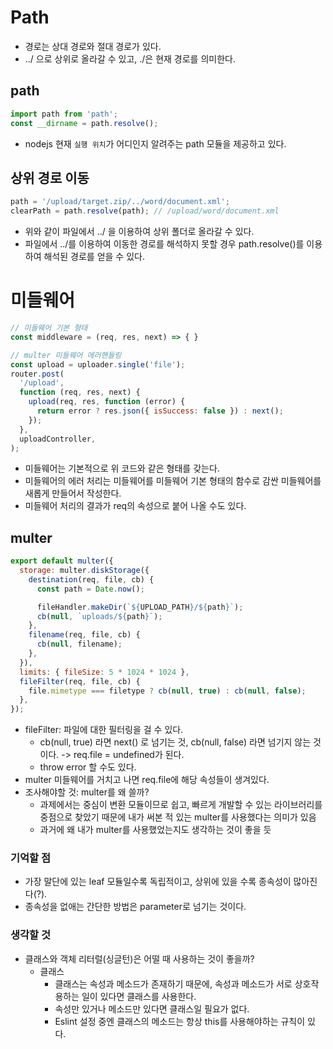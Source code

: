 # Path
- 경로는 상대 경로와 절대 경로가 있다.
- ../ 으로 상위로 올라갈 수 있고, ./은 현재 경로를 의미한다.

## path
```javascript
import path from 'path';  
const __dirname = path.resolve();
```
- nodejs 현재 `실행 위치`가 어디인지 알려주는 path 모듈을 제공하고 있다.

## 상위 경로 이동
```javascript
path = '/upload/target.zip/../word/document.xml';
clearPath = path.resolve(path); // /upload/word/document.xml
```
- 위와 같이 파일에서 ../ 을 이용하여 상위 폴더로 올라갈 수 있다.
- 파일에서 ../를 이용하여 이동한 경로를 해석하지 못할 경우 path.resolve()를 이용하여 해석된 경로를 얻을 수 있다.

# 미들웨어
```javascript
// 미들웨어 기본 형태
const middleware = (req, res, next) => { }

// multer 미들웨어 에러핸들링
const upload = uploader.single('file');
router.post(
  '/upload',
  function (req, res, next) {
    upload(req, res, function (error) {
      return error ? res.json({ isSuccess: false }) : next();
    });
  },
  uploadController,
);
```
- 미들웨어는 기본적으로 위 코드와 같은 형태를 갖는다. 
- 미들웨어의 에러 처리는 미들웨어를 미들웨어 기본 형태의 함수로 감싼 미들웨어를 새롭게 만들어서 작성한다.
- 미들웨어 처리의 결과가 req의 속성으로 붙어 나올 수도 있다.

## multer
```javascript
export default multer({
  storage: multer.diskStorage({
    destination(req, file, cb) {
      const path = Date.now();

      fileHandler.makeDir(`${UPLOAD_PATH}/${path}`);
      cb(null, `uploads/${path}`);
    },
    filename(req, file, cb) {
      cb(null, filename);
    },
  }),
  limits: { fileSize: 5 * 1024 * 1024 },
  fileFilter(req, file, cb) {
    file.mimetype === filetype ? cb(null, true) : cb(null, false);
  },
});

```
- fileFilter: 파일에 대한 필터링을 걸 수 있다.
  - cb(null, true) 라면 next() 로 넘기는 것, cb(null, false) 라면 넘기지 않는 것이다. -> req.file = undefined가 된다.
  - throw error  할 수도 있다.
- multer 미들웨어를 거치고 나면 req.file에 해당 속성들이 생겨있다.
- 조사해야할 것: multer를 왜 쓸까?
  - 과제에서는 중심이 변환 모듈이므로 쉽고, 빠르게 개발할 수 있는 라이브러리를 중점으로 찾았기 때문에 내가 써본 적 있는 multer를 사용했다는 의미가 있음
  - 과거에 왜 내가 multer를 사용했었는지도 생각하는 것이 좋을 듯


### 기억할 점
- 가장 말단에 있는 leaf 모듈일수록 독립적이고, 상위에 있을 수록 종속성이 많아진다(?).
- 종속성을 없애는 간단한 방법은 parameter로 넘기는 것이다.

### 생각할 것
- 클래스와 객체 리터럴(싱글턴)은 어떨 때 사용하는 것이 좋을까?
  - 클래스
    - 클래스는 속성과 메소드가 존재하기 때문에, 속성과 메소드가 서로 상호작용하는 일이 있다면 클래스를 사용한다.
    - 속성만 있거나 메소드만 있다면 클래스일 필요가 없다.
    - Eslint 설정 중엔 클래스의 메소드는 항상 this를 사용해야하는 규칙이 있다.


